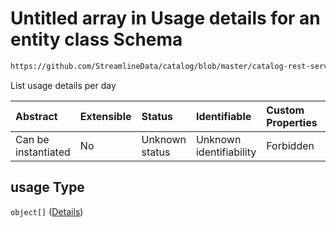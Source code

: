 # Untitled array in Usage details for an entity class Schema

```txt
https://github.com/StreamlineData/catalog/blob/master/catalog-rest-service/src/main/resources/json/schema/entity/bots.json#/properties/usage
```

List usage details per day

| Abstract            | Extensible | Status         | Identifiable            | Custom Properties | Additional Properties | Access Restrictions | Defined In                                                                   |
| :------------------ | :--------- | :------------- | :---------------------- | :---------------- | :-------------------- | :------------------ | :--------------------------------------------------------------------------- |
| Can be instantiated | No         | Unknown status | Unknown identifiability | Forbidden         | Allowed               | none                | [categoryUsage.json*](https://github.com/StreamlineData/catalog/blob/master/catalog-rest-service/src/main/resources/json/schema/type/categoryUsage.json "open original schema") |

## usage Type

`object[]` ([Details](../../Types/Common/common-definitions-usagedetails.md))
